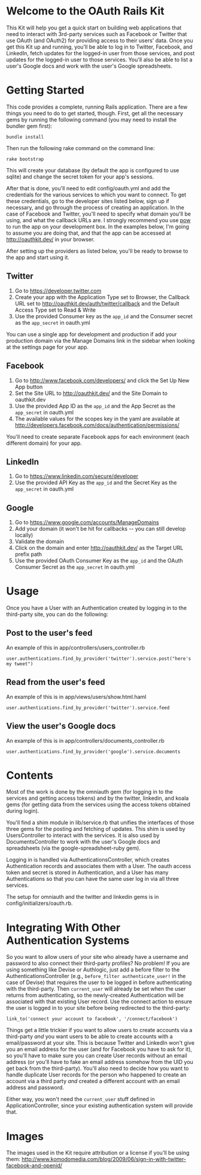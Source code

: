 Welcome to the OAuth Rails Kit
==============================

This Kit will help you get a quick start on building web
applications that need to interact with 3rd-party services such as
Facebook or Twitter that use OAuth (and OAuth2) for providing
access to their users' data. Once you get this Kit up and running,
you'll be able to log in to Twitter, Facebook, and LinkedIn, fetch
updates for the logged-in user from those services, and post
updates for the logged-in user to those services.  You'll also be
able to list a user's Google docs and work with the user's Google
spreadsheets.

Getting Started
===============

This code provides a complete, running Rails application. There
are a few things you need to do to get started, though. First, get
all the necessary gems by running the following command (you may
need to install the bundler gem first):

`bundle install`

Then run the following rake command on the command line:

`rake bootstrap`

This will create your database (by default the app is configured
to use sqlite) and change the secret token for your app's sessions.

After that is done, you'll need to edit config/oauth.yml and add
the credentials for the various services to which you want to
connect. To get these credentials, go to the developer sites
listed below, sign up if necessary, and go through the process of
creating an application. In the case of Facebook and Twitter,
you'll need to specify what domain you'll be using, and what the
callback URLs are. I strongly recommend you use
[pow](http://pow.cx) to run the app on your development box. In
the examples below, I'm going to assume you are doing that, and
that the app can be accessed at http://oauthkit.dev/ in your browser.

After setting up the providers as listed below, you'll be ready
to browse to the app and start using it.

Twitter
-------

1. Go to https://developer.twitter.com
2. Create your app with the Application Type set to Browser,
the Callback URL set to http://oauthkit.dev/auth/twitter/callback
and the Default Access Type set to Read & Write
3. Use the provided Consumer key as the `app_id` and the Consumer
secret as the `app_secret` in oauth.yml

You can use a single app for development and production if add
your production domain via the Manage Domains link in the sidebar
when looking at the settings page for your app.

Facebook
--------

1. Go to http://www.facebook.com/developers/ and click the Set Up
New App button
2. Set the Site URL to http://oauthkit.dev/ and the Site Domain to 
oauthkit.dev
3. Use the provided App ID as the `app_id` and the App Secret as
the `app_secret` in oauth.yml
4. The available values for the scopes key in the yaml are available at http://developers.facebook.com/docs/authentication/permissions/

You'll need to create separate Facebook apps for each environment
(each different domain) for your app.

LinkedIn
--------

1. Go to https://www.linkedin.com/secure/developer
2. Use the provided API Key as the `app_id` and the Secret Key as
the `app_secret` in oauth.yml

Google
--------

1. Go to https://www.google.com/accounts/ManageDomains
2. Add your domain (it won't be hit for callbacks -- you can 
still develop locally)
3. Validate the domain
4. Click on the domain and enter http://oauthkit.dev/ as the 
Target URL prefix path
5. Use the provided OAuth Consumer Key as the `app_id` and the 
OAuth Consumer Secret as the `app_secret` in oauth.yml

Usage
=====

Once you have a User with an Authentication created by logging
in to the third-party site, you can do the following:

Post to the user's feed
-----------------------

An example of this in app/controllers/users_controller.rb

`user.authentications.find_by_provider('twitter').service.post("here's my tweet")`

Read from the user's feed
-------------------------

An example of this is in app/views/users/show.html.haml

`user.authentications.find_by_provider('twitter').service.feed`

View the user's Google docs
---------------------------

An example of this is in app/controllers/documents_controller.rb

`user.authentications.find_by_provider('google').service.documents`

Contents
========

Most of the work is done by the omniauth gem (for logging in to
the services and getting access tokens) and by the twitter,
linkedin, and koala gems (for getting data from the services using
the access tokens obtained during login). 

You'll find a shim module in lib/service.rb that unifies the
interfaces of those three gems for the posting and fetching of
updates. This shim is used by UsersController to interact with the
services. It is also used by DocumentsController to work with the
user's Google docs and spreadsheets (via the
google-spreadsheet-ruby gem).

Logging in is handled via AuthenticationsController, which creates
Authentication records and associates them with a User. The oauth
access token and secret is stored in Authentication, and a User
has many Authentications so that you can have the same user log in
via all three services.

The setup for omniauth and the twitter and linkedin gems is in
config/initializers/oauth.rb.

Integrating With Other Authentication Systems
=============================================

So you want to allow users of your site who already have a
username and password to also connect their third-party profiles?
No problem! If you are using something like Devise or Authlogic,
just add a before filter to the AuthenticationsController (e.g.,
`before_filter authenticate_user!` in the case of Devise) that
requires the user to be logged in before authenticating with the
third-party. Then `current_user` will already be set when the user
returns from authenticating, so the newly-created Authentication
will be associated with that existing User record. Use the connect
action to ensure the user is logged in to your site before being
redirected to the third-party:

`link_to('connect your account to facebook', '/connect/facebook')`

Things get a little trickier if you want to allow users to create
accounts via a third-party *and* you want users to be able to
create accounts with a email/password at your site. This is
because Twitter and LinkedIn won't give you an email address for
the user (and for Facebook you have to ask for it), so you'll have
to make sure you can create User records without an email address
(or you'll have to fake an email address somehow from the UID you
get back from the third-party). You'll also need to decide how you
want to handle duplicate User records for the person who happened
to create an account via a third party *and* created a different
account with an email address and password.

Either way, you won't need the `current_user` stuff defined in
ApplicationController, since your existing authentication system
will provide that.

Images
======

The images used in the Kit require attribution or a license if
you'll be using them:
http://www.komodomedia.com/blog/2009/06/sign-in-with-twitter-facebook-and-openid/